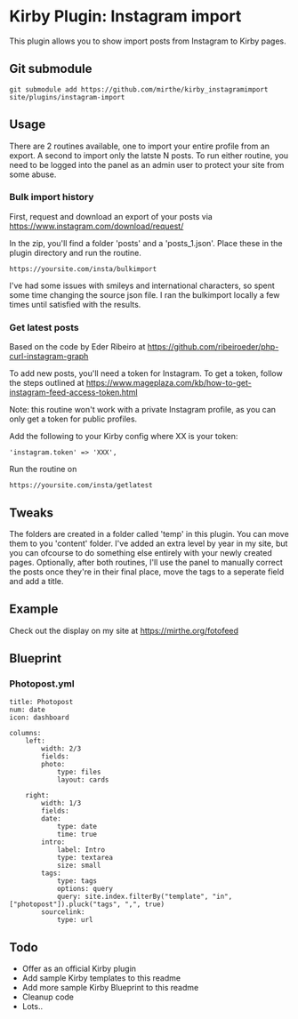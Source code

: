 # Kirby Plugin: Instagram import

This plugin allows you to show import posts from Instagram to Kirby pages.

## Git submodule

```
git submodule add https://github.com/mirthe/kirby_instagramimport site/plugins/instagram-import
```

## Usage

There are 2 routines available, one to import your entire profile from an export. A second to import only the latste N posts. To run either routine, you need to be logged into the panel as an admin user to protect your site from some abuse.

### Bulk import history

First, request and download an export of your posts via
https://www.instagram.com/download/request/

In the zip, you'll find a folder 'posts' and a 'posts_1.json'.
Place these in the plugin directory and run the routine.

    https://yoursite.com/insta/bulkimport

I've had some issues with smileys and international characters, so spent some time changing the source json file. I ran the bulkimport locally a few times until satisfied with the results. 

### Get latest posts

Based on the code by Eder Ribeiro at
https://github.com/ribeiroeder/php-curl-instagram-graph

To add new posts, you'll need a token for Instagram. To get a token, follow the steps outlined at
https://www.mageplaza.com/kb/how-to-get-instagram-feed-access-token.html

Note: this routine won't work with a private Instagram profile, as you can only get a token for public profiles.

Add the following to your Kirby config where XX is your token:
    
    'instagram.token' => 'XXX',

Run the routine on

    https://yoursite.com/insta/getlatest

## Tweaks

The folders are created in a folder called 'temp' in this plugin. You can move them to you 'content' folder. I've added an extra level by year in my site, but you can ofcourse to do something else entirely with your newly created pages. Optionally, after both routines, I'll use the panel to manually correct the posts once they're in their final place, move the tags to a seperate field and add a title. 

## Example 

Check out the display on my site at
https://mirthe.org/fotofeed

## Blueprint

### Photopost.yml

    title: Photopost
    num: date
    icon: dashboard

    columns:
        left:
            width: 2/3
            fields:
            photo:
                type: files
                layout: cards

        right:
            width: 1/3
            fields:
            date:
                type: date
                time: true
            intro:
                label: Intro
                type: textarea
                size: small
            tags:
                type: tags
                options: query
                query: site.index.filterBy("template", "in", ["photopost"]).pluck("tags", ",", true)
            sourcelink:
                type: url

## Todo

- Offer as an official Kirby plugin
- Add sample Kirby templates to this readme
- Add more sample Kirby Blueprint to this readme
- Cleanup code
- Lots..
